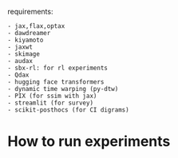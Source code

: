 requirements:

    - jax,flax,optax
    - dawdreamer
    - kiyamoto
    - jaxwt
    - skimage
    - audax
    - sbx-rl: for rl experiments
    - Qdax
    - hugging face transformers
    - dynamic time warping (py-dtw)
    - PIX (for ssim with jax)
    - streamlit (for survey)
    - scikit-posthocs (for CI digrams)
# How to run experiments
